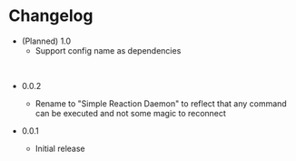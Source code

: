 
# Changelog


* (Planned) 1.0
    * Support config name as dependencies
<br />

* 0.0.2
    * Rename to "Simple Reaction Daemon" to reflect that any command can be executed and not some magic to reconnect

* 0.0.1
    * Initial release
